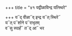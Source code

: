 +++
title = "४१ यद्वीळाविन्द्र यत्स्थिरे"

+++
य᳓द् वीळा᳓व् इन्द्र य᳓त् स्थिरे᳓  
य᳓त् प᳓र्शाने प᳓राभृतम्  
व᳓सु स्पार्हं᳓ त᳓द् आ᳓ भर